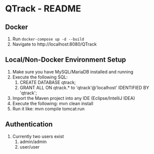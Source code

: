 QTrack - README
===========

## Docker

1. Run `docker-compose up -d --build`
2. Navigate to http://localhost:8080/QTrack

## Local/Non-Docker Environment Setup

1. Make sure you have MySQL/MariaDB installed and running
2. Execute the following SQL:
     1. CREATE DATABASE qtrack;
     2. GRANT ALL ON qtrack.* to 'qtrack'@'localhost' IDENTIFIED BY 'qtrack';
3. Import the Maven project into any IDE (Eclipse/IntelliJ IDEA)
4. Execute the following: mvn clean install
5. Run it like: mvn compile tomcat:run

## Authentication

1. Currently two users exist
     1. admin/admin
     2. user/user
